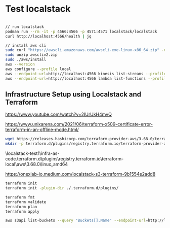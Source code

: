 # Test localstack

```bash

// run localstack
podman run --rm -it -p 4566:4566 -p 4571:4571 localstack/localstack
curl http://localhost:4566/health | jq

// install aws cli
sudo curl "https://awscli.amazonaws.com/awscli-exe-linux-x86_64.zip" -o "awscliv2.zip"
sudo unzip awscliv2.zip
sudo ./aws/install
aws --version
aws configure --profile local
aws --endpoint-url=http://localhost:4566 kinesis list-streams --profile local
aws --endpoint-url=http://localhost:4566 lambda list-functions --profile local
```

## Infrastructure Setup using Localstack and Terraform

<https://www.youtube.com/watch?v=2IUrUkH4mvQ>

<https://www.unixarena.com/2021/06/terraform-x509-certificate-error-terraform-in-an-offline-mode.html/>

```bash
wget https://releases.hashicorp.com/terraform-provider-aws/3.68.0/terraform-provider-aws_3.68.0_linux_amd64.zip --no-check-certificate
mkdir -p terraform.d/plugins/registry.terraform.io/terraform-provider-aws/3.68.0/linux_amd64
```

\localstack-test1\infra-as-code\.terraform.d\plugins\registry.terraform.io\terraform-local\aws\3.68.0\linux_amd64

<https://onexlab-io.medium.com/localstack-s3-terraform-9b1554e2add8>

```bash terraform
terraform init
terraform init -plugin-dir ./.terraform.d/plugins/

terraform fmt
terraform validate
terraform plan
terraform apply

aws s3api list-buckets --query "Buckets[].Name" --endpoint-url=http://localhost:4566 --profile local
```
